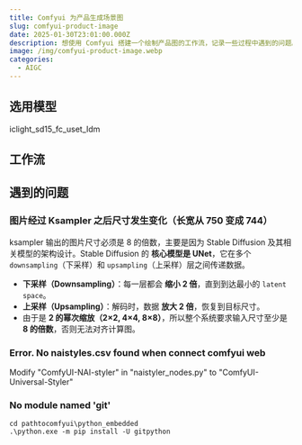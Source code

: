 ```yaml
---
title: Comfyui 为产品生成场景图
slug: comfyui-product-image
date: 2025-01-30T23:01:00.000Z
description: 想使用 Comfyui 搭建一个绘制产品图的工作流，记录一些过程中遇到的问题。
image: /img/comfyui-product-image.webp
categories:
  - AIGC
---
```

## 选用模型

iclight_sd15_fc_uset_Idm

## 工作流

## 遇到的问题

### 图片经过 Ksampler 之后尺寸发生变化（长宽从 750 变成 744）

ksampler 输出的图片尺寸必须是 8 的倍数，主要是因为 Stable Diffusion 及其相关模型的架构设计。Stable Diffusion 的 **核心模型是 UNet**，它在多个 `downsampling`（下采样）和 `upsampling`（上采样）层之间传递数据。

* **下采样（Downsampling）**：每一层都会 **缩小 2 倍**，直到到达最小的 `latent space`。
* **上采样（Upsampling）**：解码时，数据 **放大 2 倍**，恢复到目标尺寸。
* 由于是 **2 的幂次缩放（2×2, 4×4, 8×8）**，所以整个系统要求输入尺寸至少是 **8 的倍数**，否则无法对齐计算图。

### Error. No naistyles.csv found when connect comfyui web

Modify "ComfyUI-NAI-styler" in "naistyler_nodes.py" to "ComfyUI-Universal-Styler"

### No module named 'git'

```shell
cd pathtocomfyui\python_embedded
.\python.exe -m pip install -U gitpython
```
